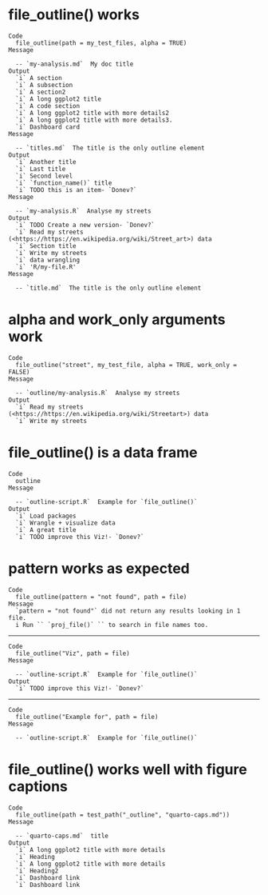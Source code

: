 # file_outline() works

    Code
      file_outline(path = my_test_files, alpha = TRUE)
    Message
      
      -- `my-analysis.md`  My doc title 
    Output
      `i` A section
      `i` A subsection
      `i` A section2
      `i` A long ggplot2 title
      `i` A code section
      `i` A long ggplot2 title with more details2
      `i` A long ggplot2 title with more details3.
      `i` Dashboard card
    Message
      
      -- `titles.md`  The title is the only outline element 
    Output
      `i` Another title
      `i` Last title
      `i` Second level
      `i` `function_name()` title
      `i` TODO this is an item- `Donev?`
    Message
      
      -- `my-analysis.R`  Analyse my streets 
    Output
      `i` TODO Create a new version- `Donev?`
      `i` Read my streets (<https://https://en.wikipedia.org/wiki/Street_art>) data
      `i` Section title
      `i` Write my streets
      `i` data wrangling
      `i` 'R/my-file.R'
    Message
      
      -- `title.md`  The title is the only outline element 

# alpha and work_only arguments work

    Code
      file_outline("street", my_test_file, alpha = TRUE, work_only = FALSE)
    Message
      
      -- `outline/my-analysis.R`  Analyse my streets 
    Output
      `i` Read my streets (<https://https://en.wikipedia.org/wiki/Streetart>) data
      `i` Write my streets

# file_outline() is a data frame

    Code
      outline
    Message
      
      -- `outline-script.R`  Example for `file_outline()` 
    Output
      `i` Load packages
      `i` Wrangle + visualize data
      `i` A great title
      `i` TODO improve this Viz!- `Donev?`

# pattern works as expected

    Code
      file_outline(pattern = "not found", path = file)
    Message
      `pattern = "not found"` did not return any results looking in 1 file.
      i Run `` `proj_file()` `` to search in file names too.

---

    Code
      file_outline("Viz", path = file)
    Message
      
      -- `outline-script.R`  Example for `file_outline()` 
    Output
      `i` TODO improve this Viz!- `Donev?`

---

    Code
      file_outline("Example for", path = file)
    Message
      
      -- `outline-script.R`  Example for `file_outline()` 

# file_outline() works well with figure captions

    Code
      file_outline(path = test_path("_outline", "quarto-caps.md"))
    Message
      
      -- `quarto-caps.md`  title 
    Output
      `i` A long ggplot2 title with more details
      `i` Heading
      `i` A long ggplot2 title with more details
      `i` Heading2
      `i` Dashboard link
      `i` Dashboard link

